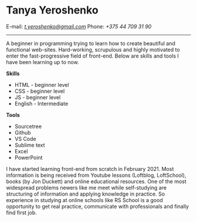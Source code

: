 # Tanya Yeroshenko

E-mail: *t.yeroshenko@gmail.com*
Phone: *+375 44 709 31 90*
***
A beginner in programming trying to learn how to create beautiful and functional web-sites.
Hard-working, scrupulous and highly motivated to enter the fast-progressive field of front-end.
Below are skills and tools I have been learning up to now.

**Skills**
* HTML - beginner level
* CSS - beginner level
* JS - beginner level
* English - Intermediate

**Tools**
* Sourcetree
* Github
* VS Code
* Sublime text
* Excel
* PowerPoint

I have started learning front-end from scratch in February 2021. Most information is being received from Youtube lessons (Loftblog, 
LoftSchool), books (by Jon Duckett) and online educational resources. One of the most widespread problems newers like me meet while self-studying 
are structuring of information and applying knowledge in practice. So experience in studying at online schools like RS School is 
a good opportunity to get real practice, communicate with professionals and finally find first job.
